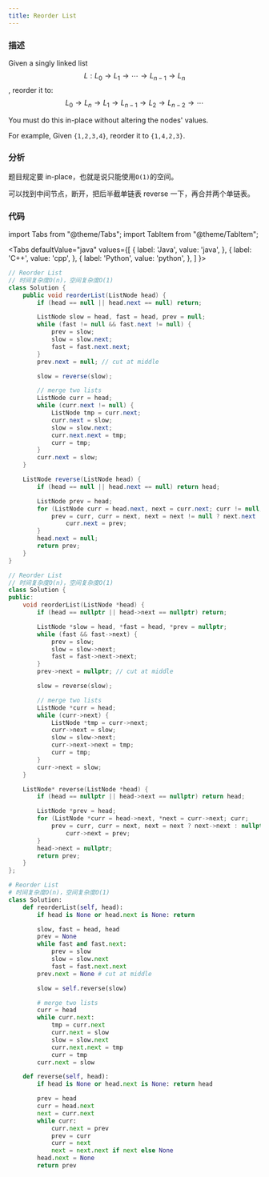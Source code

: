 ```yaml
---
title: Reorder List
---
```


### 描述

Given a singly linked list $$L: L_0 \rightarrow L_1 \rightarrow \cdots \rightarrow L_{n-1} \rightarrow L_n$$,
reorder it to: $$L_0 \rightarrow L_n \rightarrow L_1 \rightarrow L_{n-1} \rightarrow L_2 \rightarrow L_{n-2} \rightarrow \cdots$$

You must do this in-place without altering the nodes' values.

For example,
Given `{1,2,3,4}`, reorder it to `{1,4,2,3}`.

### 分析

题目规定要 in-place，也就是说只能使用`O(1)`的空间。

可以找到中间节点，断开，把后半截单链表 reverse 一下，再合并两个单链表。

### 代码

import Tabs from "@theme/Tabs";
import TabItem from "@theme/TabItem";

<Tabs
defaultValue="java"
values={[
{ label: 'Java', value: 'java', },
{ label: 'C++', value: 'cpp', },
{ label: 'Python', value: 'python', },
]
}>
<TabItem value="java">

```java
// Reorder List
// 时间复杂度O(n)，空间复杂度O(1)
class Solution {
    public void reorderList(ListNode head) {
        if (head == null || head.next == null) return;

        ListNode slow = head, fast = head, prev = null;
        while (fast != null && fast.next != null) {
            prev = slow;
            slow = slow.next;
            fast = fast.next.next;
        }
        prev.next = null; // cut at middle

        slow = reverse(slow);

        // merge two lists
        ListNode curr = head;
        while (curr.next != null) {
            ListNode tmp = curr.next;
            curr.next = slow;
            slow = slow.next;
            curr.next.next = tmp;
            curr = tmp;
        }
        curr.next = slow;
    }

    ListNode reverse(ListNode head) {
        if (head == null || head.next == null) return head;

        ListNode prev = head;
        for (ListNode curr = head.next, next = curr.next; curr != null;
            prev = curr, curr = next, next = next != null ? next.next : null) {
                curr.next = prev;
        }
        head.next = null;
        return prev;
    }
}
```

</TabItem>
<TabItem value="cpp">

```cpp
// Reorder List
// 时间复杂度O(n)，空间复杂度O(1)
class Solution {
public:
    void reorderList(ListNode *head) {
        if (head == nullptr || head->next == nullptr) return;

        ListNode *slow = head, *fast = head, *prev = nullptr;
        while (fast && fast->next) {
            prev = slow;
            slow = slow->next;
            fast = fast->next->next;
        }
        prev->next = nullptr; // cut at middle

        slow = reverse(slow);

        // merge two lists
        ListNode *curr = head;
        while (curr->next) {
            ListNode *tmp = curr->next;
            curr->next = slow;
            slow = slow->next;
            curr->next->next = tmp;
            curr = tmp;
        }
        curr->next = slow;
    }

    ListNode* reverse(ListNode *head) {
        if (head == nullptr || head->next == nullptr) return head;

        ListNode *prev = head;
        for (ListNode *curr = head->next, *next = curr->next; curr;
            prev = curr, curr = next, next = next ? next->next : nullptr) {
                curr->next = prev;
        }
        head->next = nullptr;
        return prev;
    }
};
```

</TabItem>
<TabItem value="python">

```python
# Reorder List
# 时间复杂度O(n)，空间复杂度O(1)
class Solution:
    def reorderList(self, head):
        if head is None or head.next is None: return

        slow, fast = head, head
        prev = None
        while fast and fast.next:
            prev = slow
            slow = slow.next
            fast = fast.next.next
        prev.next = None # cut at middle

        slow = self.reverse(slow)

        # merge two lists
        curr = head
        while curr.next:
            tmp = curr.next
            curr.next = slow
            slow = slow.next
            curr.next.next = tmp
            curr = tmp
        curr.next = slow

    def reverse(self, head):
        if head is None or head.next is None: return head

        prev = head
        curr = head.next
        next = curr.next
        while curr:
            curr.next = prev
            prev = curr
            curr = next
            next = next.next if next else None
        head.next = None
        return prev
```

</TabItem>
</Tabs>
